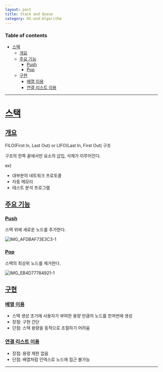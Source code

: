 ```yaml
---
layout: post
title: Stack and Queue
category: DS-and-Algorithm
---
```


### Table of contents
- [스택](#스택)
	- [개요](#개요)
	- [주요 기능](#주요-기능)
		- [Push](#Push)
		- [Pop](#Pop)
	- [구현](#구현)
		- [배열 이용](#배열-이용)
		- [연결 리스트 이용](#연결-리스트-이용)

---

# [스택](#스택)

## [개요](#개요)
FILO(First In, Last Out) or LIFO(Last In, First Out) 구조

구조의 한쪽 끝에서만 요소의 삽입, 삭제가 이루어진다.

ex)
- 대부분의 네트워크 프로토콜
- 자동 메모리
- 테스트 분석 프로그램

## [주요 기능](#주요-기능)
### [Push](#Push)
스택 위에 새로운 노드를 추가한다.

![IMG_AFDBAF73E3C3-1](https://user-images.githubusercontent.com/94118504/164748041-4b6b6804-aeee-41ed-9b70-876b73c34b6d.jpeg)

### [Pop](#Pop)
스택의 최상위 노드를 제거한다.

![IMG_EB4D77784921-1](https://user-images.githubusercontent.com/94118504/164748092-d61da42f-483a-4893-8f8c-65130d7a7eac.jpeg)

## [구현](#구현)
### [배열 이용](#배열-이용)
- 스택 생성 초기에 사용자가 부여한 용량 만큼의 노드를 한꺼번에 생성
- 장점: 구현 간단
- 단점: 스택 용량을 동적으로 조절하기 어려움

### [연결 리스트 이용](#연결-리스트-이용)
- 장점: 용량 제한 없음
- 단점: 배열처럼 인덱스로 노드에 접근 불가능

---

